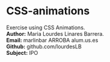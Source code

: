 # CSS-animations
Exercise using CSS Animations.  
**Author:** Maria Lourdes Linares Barrera.  
**Email:** marlinbar ARROBA alum.us.es  
**Github:** github.com/lourdesLB  
**Subject:** IPO
